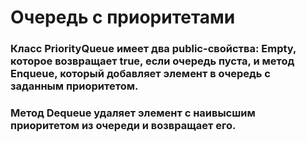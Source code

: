 # Очередь с приоритетами
### Класс PriorityQueue<T> имеет два public-свойства: Empty, которое возвращает true, если очередь пуста, и метод Enqueue, который добавляет элемент в очередь с заданным приоритетом.
### Метод Dequeue удаляет элемент с наивысшим приоритетом из очереди и возвращает его.
